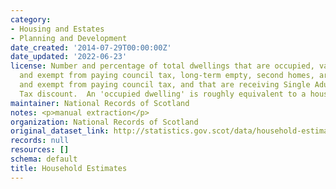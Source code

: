 ```yaml
---
category:
- Housing and Estates
- Planning and Development
date_created: '2014-07-29T00:00:00Z'
date_updated: '2022-06-23'
license: Number and percentage of total dwellings that are occupied, vacant, unoccupied
  and exempt from paying council tax, long-term empty, second homes, are occupied
  and exempt from paying council tax, and that are receiving Single Adult Council
  Tax discount.  An 'occupied dwelling' is roughly equivalent to a household.
maintainer: National Records of Scotland
notes: <p>manual extraction</p>
organization: National Records of Scotland
original_dataset_link: http://statistics.gov.scot/data/household-estimates
records: null
resources: []
schema: default
title: Household Estimates
---
```


